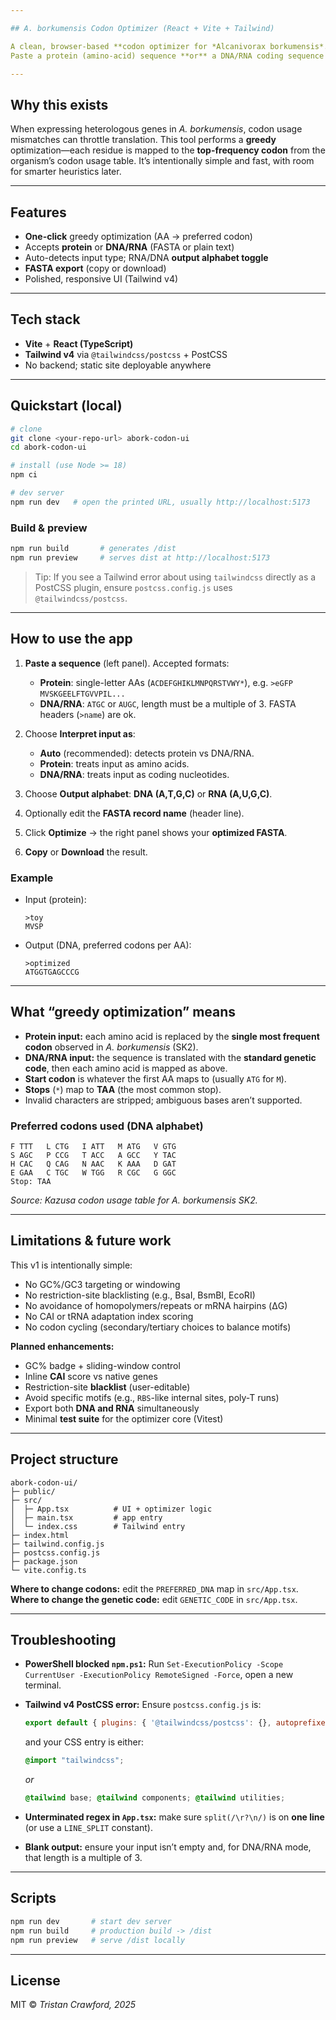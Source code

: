 ```yaml
---

## A. borkumensis Codon Optimizer (React + Vite + Tailwind)

A clean, browser-based **codon optimizer for *Alcanivorax borkumensis*.
Paste a protein (amino-acid) sequence **or** a DNA/RNA coding sequence (FASTA or raw), pick options, and export an **optimized FASTA** that uses the organism’s **most-preferred codon** for every amino acid.

---
```


## Why this exists

When expressing heterologous genes in *A. borkumensis*, codon usage mismatches can throttle translation. This tool performs a **greedy** optimization—each residue is mapped to the **top-frequency codon** from the organism’s codon usage table. It’s intentionally simple and fast, with room for smarter heuristics later.

---

## Features

* **One-click** greedy optimization (AA → preferred codon)
*  Accepts **protein** or **DNA/RNA** (FASTA or plain text)
*  Auto-detects input type; RNA/DNA **output alphabet toggle**
*  **FASTA export** (copy or download)
*  Polished, responsive UI (Tailwind v4)

---

## Tech stack

* **Vite** + **React (TypeScript)**
* **Tailwind v4** via `@tailwindcss/postcss` + PostCSS
* No backend; static site deployable anywhere

---

## Quickstart (local)

```bash
# clone
git clone <your-repo-url> abork-codon-ui
cd abork-codon-ui

# install (use Node >= 18)
npm ci

# dev server
npm run dev   # open the printed URL, usually http://localhost:5173
```

### Build & preview

```bash
npm run build       # generates /dist
npm run preview     # serves dist at http://localhost:5173
```

> Tip: If you see a Tailwind error about using `tailwindcss` directly as a PostCSS plugin, ensure `postcss.config.js` uses `@tailwindcss/postcss`.

---

## How to use the app

1. **Paste a sequence** (left panel). Accepted formats:

   * **Protein**: single-letter AAs (`ACDEFGHIKLMNPQRSTVWY*`), e.g.
     `>eGFP`
     `MVSKGEELFTGVVPIL...`
   * **DNA/RNA**: `ATGC` or `AUGC`, length must be a multiple of 3. FASTA headers (`>name`) are ok.
2. Choose **Interpret input as**:

   * **Auto** (recommended): detects protein vs DNA/RNA.
   * **Protein**: treats input as amino acids.
   * **DNA/RNA**: treats input as coding nucleotides.
3. Choose **Output alphabet**: **DNA (A,T,G,C)** or **RNA (A,U,G,C)**.
4. Optionally edit the **FASTA record name** (header line).
5. Click **Optimize** → the right panel shows your **optimized FASTA**.
6. **Copy** or **Download** the result.

### Example

* Input (protein):

  ```
  >toy
  MVSP
  ```
* Output (DNA, preferred codons per AA):

  ```
  >optimized
  ATGGTGAGCCCG
  ```

---

## What “greedy optimization” means

* **Protein input:** each amino acid is replaced by the **single most frequent codon** observed in *A. borkumensis* (SK2).
* **DNA/RNA input:** the sequence is translated with the **standard genetic code**, then each amino acid is mapped as above.
* **Start codon** is whatever the first AA maps to (usually `ATG` for `M`).
* **Stops** (`*`) map to **TAA** (the most common stop).
* Invalid characters are stripped; ambiguous bases aren’t supported.

### Preferred codons used (DNA alphabet)

```
F TTT   L CTG   I ATT   M ATG   V GTG
S AGC   P CCG   T ACC   A GCC   Y TAC
H CAC   Q CAG   N AAC   K AAA   D GAT
E GAA   C TGC   W TGG   R CGC   G GGC
Stop: TAA
```

*Source: Kazusa codon usage table for *A. borkumensis* SK2.*

---

## Limitations & future work

This v1 is intentionally simple:

* No GC%/GC3 targeting or windowing
* No restriction-site blacklisting (e.g., BsaI, BsmBI, EcoRI)
* No avoidance of homopolymers/repeats or mRNA hairpins (ΔG)
* No CAI or tRNA adaptation index scoring
* No codon cycling (secondary/tertiary choices to balance motifs)

**Planned enhancements:**

* GC% badge + sliding-window control
* Inline **CAI** score vs native genes
* Restriction-site **blacklist** (user-editable)
* Avoid specific motifs (e.g., `RBS`-like internal sites, poly-T runs)
* Export both **DNA and RNA** simultaneously
* Minimal **test suite** for the optimizer core (Vitest)

---

## Project structure

```
abork-codon-ui/
├─ public/
├─ src/
│  ├─ App.tsx          # UI + optimizer logic
│  ├─ main.tsx         # app entry
│  └─ index.css        # Tailwind entry
├─ index.html
├─ tailwind.config.js
├─ postcss.config.js
├─ package.json
└─ vite.config.ts
```

**Where to change codons:** edit the `PREFERRED_DNA` map in `src/App.tsx`.
**Where to change the genetic code:** edit `GENETIC_CODE` in `src/App.tsx`.

---

## Troubleshooting

* **PowerShell blocked `npm.ps1`:**
  Run `Set-ExecutionPolicy -Scope CurrentUser -ExecutionPolicy RemoteSigned -Force`, open a new terminal.
* **Tailwind v4 PostCSS error:**
  Ensure `postcss.config.js` is:

  ```js
  export default { plugins: { '@tailwindcss/postcss': {}, autoprefixer: {} } }
  ```

  and your CSS entry is either:

  ```css
  @import "tailwindcss";
  ```

  *or*

  ```css
  @tailwind base; @tailwind components; @tailwind utilities;
  ```
* **Unterminated regex in `App.tsx`:** make sure `split(/\r?\n/)` is on **one line** (or use a `LINE_SPLIT` constant).
* **Blank output:** ensure your input isn’t empty and, for DNA/RNA mode, that length is a multiple of 3.

---

## Scripts

```bash
npm run dev       # start dev server
npm run build     # production build -> /dist
npm run preview   # serve /dist locally
```

---

## License

MIT © *Tristan Crawford, 2025*


